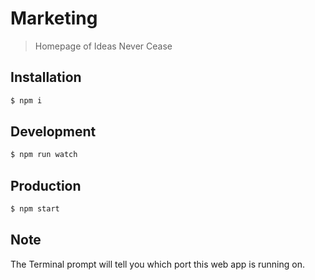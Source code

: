 # Marketing

> Homepage of Ideas Never Cease



## Installation

```bash
$ npm i
```

## Development

```bash
$ npm run watch
```

## Production

```bash
$ npm start
```

## Note

The Terminal prompt will tell you which port this web app is running on.
